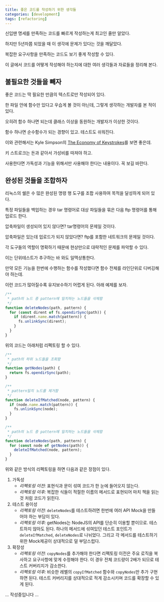 ```yaml
---
title: 좋은 코드를 작성하기 위한 생각들
categories: [development]
tags: [refactoring]
---
```

신입땐 명세를 만족하는 코드를 빠르게 작성하는게 최고인 줄만 알았다.

하지만 5년차쯤 되었을 때 이 생각에 문제가 있다는 것을 깨달았다.

복잡한 요구사항을 만족하는 코드도 보기 좋게 작성할 수 있다.

이 글에서 코드를 어떻게 작성해야 하는지에 대한 여러 생각들과 자료들을 정리해 본다.

## 불필요한 것들을 빼자

좋은 코드는 딱 필요한 만큼의 텍스트로만 작성되어 있다.

한 파일 안에 함수만 있다고 우습게 볼 것이 아닌데, 그렇게 생각하는 개발자를 본 적이 있다.

오히려 함수 하나면 되는데 클래스 이상을 동원하는 개발자가 이상한 것이다.

함수 하나면 순수함수가 되는 경향이 있고. 테스트도 쉬워진다.

이와 관련해서는 Kyle Simpson의 [The Economy of Keystrokes](https://youtu.be/wJEX2FgNYLg)를 보면 좋은데.

키 스트로크는 돈과 같아서 가성비를 따져야 하고.

사용한다면 가독성과 기능을 위해서만 사용해야 한다는 내용이다. 꼭 보길 바란다.

## 완성된 것들을 조합하자

리눅스의 쉘은 수 많은 완성된 명령 행 도구를 조합 사용하여 목적을 달성하게 되어 있다.

특정 파일들을 백업하는 경우 tar 명령어로 대상 파일들을 묶은 다음 ftp 명령어를 통해 업로드 한다.

압축파일이 생성되어 있지 않다면? tar명령어의 문제일 것이다.

압축파일은 있는데 업로드가 되지 않았다면? ftp를 포함한 네트워크의 문제일 것이다.

각 도구들의 역할이 명확하기 때문에 현상만으로 대략적인 문제를 파악할 수 있다.

이는 단위테스트가 추구하는 바 와도 일맥상통한다.

만약 모든 기능을 한번에 수행하는 함수를 작성했다면 함수 전체를 라인단위로 디버깅해야 하는데.

이런 코드가 많아질수록 유지보수하기 어렵게 된다. 아래 예제를 보자.

```js
/**
 * path의 노드 중 pattern에 일치하는 노드들을 삭제함
 */
function deleteNodes(path, pattern) {
  for (const dirent of fs.opendirSync(path)) {
    if (dirent.name.match(pattern)) {
      fs.unlinkSync(dirent);
    }
  }
}
```

위의 코드는 아래처럼 리펙토링 할 수 있다.

```js
/**
 * path의 하위 노드들을 조회함
 */
function getNodes(path) {
  return fs.opendirSync(path);
}

/**
 * pattern일치 노드를 제거함
 */
function deleteIfMatched(node, pattern) {
  if (node.name.match(pattern)) {
    fs.unlinkSync(node);
  }
}

/**
 * path의 노드 중 pattern에 일치하는 노드들을 삭제함
 */
function deleteNodes(path, pattern) {
  for (const node of getNodes(path)) {
    deleteIfMatched(node, pattern);
  }
}
```

위와 같은 방식의 리펙토링을 하면 다음과 같은 장점이 있다.

1. 가독성
    - *리펙토링 이전:* 표현식과 문이 섞여 코드가 한 눈에 들어오지 않는다.
    - *리펙토링 이후:* 복잡한 식들이 적절한 이름의 메서드로 표현되어 마치 책을 읽는 것 처럼 코드가 읽힌다.
2. 테스트 용이성
    - *리펙토링 이전:* `deleteNodes`를 테스트하려면 한번에 여러 API Mock을 만들어야 하는 부담이 있다.
    - *리펙토링 이후:* getNodes는 NodeJS의 API를 단순히 이용할 뿐이므로. 테스트하지 않아도 된다. 하나의 메서드에 섞여있던 테스트 포인트가 `deleteIfMatched`, `deleteNodes`로 나뉘었다. 그리고 각 메서드를 테스트하기 위한 Mock제공이 상대적으로 덜 부담스럽다.
3. 확장성
    - *리펙토링 이전:* `copyNodes`를 추가해야 한다면 리펙토링 이전은 주요 로직을 복사하고 요구사항에 맞게 수정해야 한다. 이 경우 전체 코드량이 2배가 되므로 테스트 커버리지가 감소한다.
    - *리펙토링 이후:* 비슷한 레벨의 `copyIfMatched` 함수와 `copyNodes`만 추가 구현하면 된다. 테스트 커버리지를 상대적으로 적게 감소시키며 코드를 확장할 수 있게 된다.

... 작성중입니다 ...